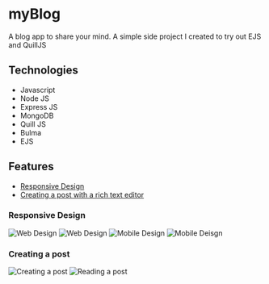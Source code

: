 # myBlog

A blog app to share your mind.
A simple side project I created to try out EJS and QuillJS

## Technologies

- Javascript
- Node JS
- Express JS
- MongoDB
- Quill JS
- Bulma
- EJS

## Features

- [Responsive Design](https://github.com/David-Ph/good-omens-coffee#responsive-design)
- [Creating a post with a rich text editor](https://github.com/David-Ph/good-omens-coffee#user-can-make-an-order)

### Responsive Design

![Web Design](https://i.imgur.com/jbJCXAe.png)
![Web Design](https://i.imgur.com/2r1OtvR.png)
![Mobile Design](https://i.imgur.com/R7KqpWM.png)
![Mobile Deisgn](https://i.imgur.com/QS1ujDi.png)

### Creating a post

![Creating a post](https://i.imgur.com/LXplIW6.png)
![Reading a post](https://i.imgur.com/DTVD0FF.png)
